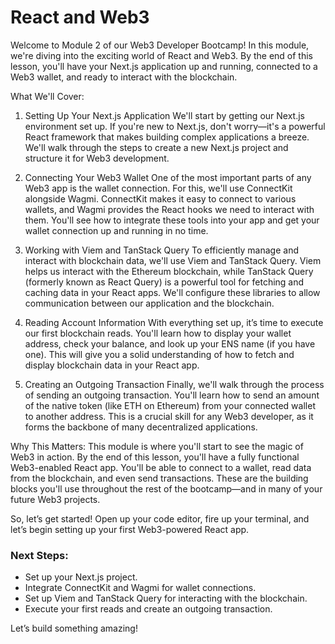 # React and Web3

Welcome to Module 2 of our Web3 Developer Bootcamp! In this module, we're diving into the exciting world of React and Web3. By the end of this lesson, you'll have your Next.js application up and running, connected to a Web3 wallet, and ready to interact with the blockchain.

What We'll Cover:
1. Setting Up Your Next.js Application
We'll start by getting our Next.js environment set up. If you're new to Next.js, don't worry—it's a powerful React framework that makes building complex applications a breeze. We'll walk through the steps to create a new Next.js project and structure it for Web3 development.

2. Connecting Your Web3 Wallet
One of the most important parts of any Web3 app is the wallet connection. For this, we'll use ConnectKit alongside Wagmi. ConnectKit makes it easy to connect to various wallets, and Wagmi provides the React hooks we need to interact with them. You'll see how to integrate these tools into your app and get your wallet connection up and running in no time.

3. Working with Viem and TanStack Query
To efficiently manage and interact with blockchain data, we'll use Viem and TanStack Query. Viem helps us interact with the Ethereum blockchain, while TanStack Query (formerly known as React Query) is a powerful tool for fetching and caching data in your React apps. We'll configure these libraries to allow communication between our application and the blockchain.

4. Reading Account Information
With everything set up, it’s time to execute our first blockchain reads. You'll learn how to display your wallet address, check your balance, and look up your ENS name (if you have one). This will give you a solid understanding of how to fetch and display blockchain data in your React app.

5. Creating an Outgoing Transaction
Finally, we'll walk through the process of sending an outgoing transaction. You'll learn how to send an amount of the native token (like ETH on Ethereum) from your connected wallet to another address. This is a crucial skill for any Web3 developer, as it forms the backbone of many decentralized applications.

Why This Matters:
This module is where you'll start to see the magic of Web3 in action. By the end of this lesson, you'll have a fully functional Web3-enabled React app. You'll be able to connect to a wallet, read data from the blockchain, and even send transactions. These are the building blocks you'll use throughout the rest of the bootcamp—and in many of your future Web3 projects.

So, let’s get started! Open up your code editor, fire up your terminal, and let’s begin setting up your first Web3-powered React app.

### Next Steps:

- Set up your Next.js project.
- Integrate ConnectKit and Wagmi for wallet connections.
- Set up Viem and TanStack Query for interacting with the blockchain.
- Execute your first reads and create an outgoing transaction.

Let’s build something amazing!
